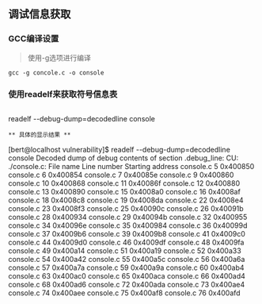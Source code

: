 ## 调试信息获取

### GCC编译设置
> 使用-g选项进行编译
```sh: 
gcc -g concole.c -o console 
```

### 使用readelf来获取符号信息表
> ```shell:
readelf --debug-dump=decodedline console
```
** 具体的显示结果 **
```
[bert@localhost vulnerability]$ readelf --debug-dump=decodedline console
Decoded dump of debug contents of section .debug_line:
CU: ./console.c:
File name                            Line number    Starting address
console.c                                      5            0x400850
console.c                                      6            0x400854
console.c                                      7            0x40085e
console.c                                      9            0x400860
console.c                                     10            0x400868
console.c                                     11            0x40086f
console.c                                     12            0x400880
console.c                                     13            0x400890
console.c                                     15            0x4008a0
console.c                                     16            0x4008af
console.c                                     18            0x4008c8
console.c                                     19            0x4008da
console.c                                     22            0x4008e4
console.c                                     23            0x4008f3
console.c                                     25            0x40090c
console.c                                     26            0x40091b
console.c                                     28            0x400934
console.c                                     29            0x40094b
console.c                                     32            0x400955
console.c                                     34            0x40096e
console.c                                     35            0x400984
console.c                                     36            0x40099d
console.c                                     37            0x4009b6
console.c                                     39            0x4009b8
console.c                                     41            0x4009c0
console.c                                     44            0x4009d0
console.c                                     46            0x4009df
console.c                                     48            0x4009fa
console.c                                     49            0x400a14
console.c                                     51            0x400a19
console.c                                     52            0x400a33
console.c                                     54            0x400a42
console.c                                     55            0x400a5c
console.c                                     56            0x400a6a
console.c                                     57            0x400a7a
console.c                                     59            0x400a9a
console.c                                     60            0x400ab4
console.c                                     63            0x400ac0
console.c                                     65            0x400aca
console.c                                     66            0x400ad4
console.c                                     68            0x400ad6
console.c                                     72            0x400ada
console.c                                     73            0x400ae4
console.c                                     74            0x400aee
console.c                                     75            0x400af8
console.c                                     76            0x400afd
```